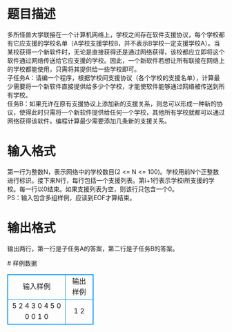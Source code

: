 # 

 
 # 题目描述 
<p>
多所怪兽大学联接在一个计算机网络上，学校之间存在软件支援协议，每个学校都有它应支援的学校名单（A学校支援学校B，并不表示B学校一定支援学校A）。当某校获得一个新软件时，无论是直接获得还是通过网络获得，该校都应立即将这个软件通过网络传送给它应支援的学校。因此，一个新软件若想让所有联接在网络上的学校都能使用，只需将其提供给一些学校即可。<br>子任务A：请编一个程序，根据学校间支援协议（各个学校的支援名单），计算最少需要将一个新软件直接提供给多少个学校，才能使软件能够通过网络被传送到所有学校。<br>任务B：如果充许在原有支援协议上添加新的支援关系，则总可以形成一种新的协议，使得此时只需将一个新软件提供给任何一个学校，其他所有学校就都可以通过网络获得该软件。编程计算最少需要添加几条新的支援关系。<br></p> 

 
 # 输入格式 
<p>
第一行为整数N，表示网络中的学校数目(2 <= N <= 100)。学校用前N个正整数进行标识。接下来N行，每行包括一个支援列表。第i+1行表示学校i所支援的学校。每一行以0结束。如果支援列表为空，则该行只包含一个0。<br>PS：输入包含多组样例，应读到EOF才算结束。<br></p> 

 
 # 输出格式 
<p>
输出两行，第一行是子任务A的答案，第二行是子任务B的答案。</p> 
# 样例数据
<style>
        table,table tr th, table tr td { border:1px solid #0094ff; }
        table { width: 200px; min-height: 25px; line-height: 25px; text-align: center; border-collapse: collapse;}   
    </style>
<table>
	<tr>
		<td>输入样例</td>
		<td>输出样例</td>
	</tr>
<tr><td>5
2 4 3 0
4 5 0
0
0
1 0
</td><td>1
2</td></tr></table>
